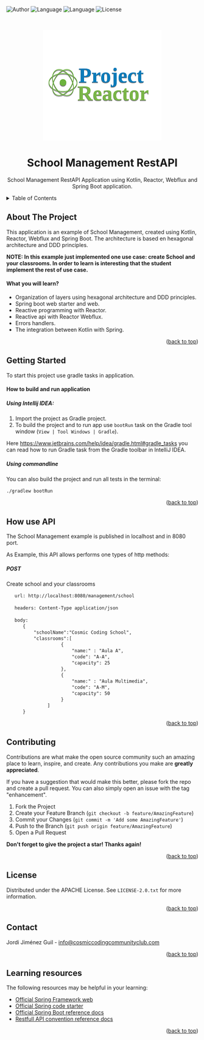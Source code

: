 <a name="readme-top"></a>

![Author](https://img.shields.io/badge/Author-Jordi%20Jiménez%20Guil-green) ![Language](https://img.shields.io/badge/Language-kotlin-blue) ![Language](https://img.shields.io/badge/Framework-SpringBoot-blue) ![License](https://img.shields.io/badge/License-Apache%202%2E0-yellow)


<br />
<div align="center">

![Logo](etc/images/reactor_logo.png)

<h1 align="center">School Management RestAPI</h1>
  <p align="center">
    School Management RestAPI Application using Kotlin, Reactor, Webflux and Spring Boot application.
    <br/>
  </p>
</div>



<!-- TABLE OF CONTENTS -->
<details>
  <summary>Table of Contents</summary>
  <ol>
    <li><a href="#about-the-project">About The Project</a></li>
    <li><a href="#getting-started">Getting Started</a></li>
    <li><a href="#contributing">Contributing</a></li>
    <li><a href="#license">License</a></li>
    <li><a href="#contact">Contact</a></li>
    <li><a href="#learning-resources">Learning Resources</a></li>
  </ol>
</details>

## About The Project

This application is an example of School Management, created using Kotlin, Reactor, Webflux and Spring Boot.
The architecture is based en hexagonal architecture and DDD principles.

<b>NOTE: In this example just implemented one use case: create School and your classrooms.
In order to learn is interesting that the student implement the rest of use case.</b>

#### What you will learn?

* Organization of layers using hexagonal architecture and DDD principles.
* Spring boot web starter and web.
* Reactive programming with Reactor.
* Reactive api with Reactor Webflux.
* Errors handlers.
* The integration between Kotlin with Spring.

<p align="right">(<a href="#readme-top">back to top</a>)</p>

## Getting Started

To start this project use gradle tasks in application.

#### How to build and run application

##### Using Intellij IDEA:

1. Import the project as Gradle project.
2. To build the project and to run app use `bootRun` task on the Gradle tool window
   (`View | Tool Windows | Gradle`).

Here https://www.jetbrains.com/help/idea/gradle.html#gradle_tasks you can read
how to run Gradle task from the Gradle toolbar in IntelliJ IDEA.

##### Using commandline

You can also build the project and run all tests in the terminal:

```
./gradlew bootRun
```

<p align="right">(<a href="#readme-top">back to top</a>)</p>

## How use API

The School Management example is published in localhost and in 8080 port.

As Example, this API allows performs one types of http methods:

##### POST

Create school and your classrooms

```
   url: http://localhost:8080/management/school
   
   headers: Content-Type application/json
      
   body:
      {
          "schoolName":"Cosmic Coding School",
          "classrooms":[
                    {
                        "name:" : "Aula A",
                        "code": "A-A",
                        "capacity": 25
                    },
                    {
                        "name:" : "Aula Multimedia",
                        "code": "A-M",
                        "capacity": 50
                    }
               ]
      }
```

<p align="right">(<a href="#readme-top">back to top</a>)</p>

## Contributing

Contributions are what make the open source community such an amazing place to learn, inspire, and create. Any
contributions you make are **greatly appreciated**.

If you have a suggestion that would make this better, please fork the repo and create a pull request. You can also
simply open an issue with the tag "enhancement".

1. Fork the Project
2. Create your Feature Branch (`git checkout -b feature/AmazingFeature`)
3. Commit your Changes (`git commit -m 'Add some AmazingFeature'`)
4. Push to the Branch (`git push origin feature/AmazingFeature`)
5. Open a Pull Request

**Don't forget to give the project a star! Thanks again!**

<p align="right">(<a href="#readme-top">back to top</a>)</p>

## License

Distributed under the APACHE License. See `LICENSE-2.0.txt` for more information.
<p align="right">(<a href="#readme-top">back to top</a>)</p>

## Contact

Jordi Jiménez Guil - info@cosmiccodingcommunityclub.com
<p align="right">(<a href="#readme-top">back to top</a>)</p>

## Learning resources

The following resources may be helpful in your learning:

* [Official Spring Framework web](https://spring.io/)
* [Official Spring code starter](https://start.spring.io/)
* [Official Spring Boot reference docs](https://docs.spring.io/spring-boot/docs/current/reference/htmlsingle/)
* [Restfull API convention reference docs](https://restfulapi.net/)

<p align="right">(<a href="#readme-top">back to top</a>)</p>
